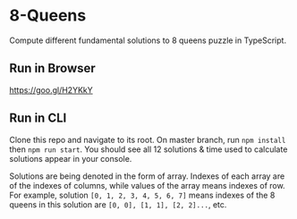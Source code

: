 # 8-Queens
Compute different fundamental solutions to 8 queens puzzle in TypeScript.

## Run in Browser
https://goo.gl/H2YKkY

## Run in CLI
Clone this repo and navigate to its root. On master branch, run `npm install` then `npm run start`. You should see all 12 solutions & time used to calculate solutions appear in your console.

Solutions are being denoted in the form of array. Indexes of each array are of the indexes of columns, while values of the array means indexes of row. For example, solution `[0, 1, 2, 3, 4, 5, 6, 7]` means indexes of the 8 queens in this solution are `[0, 0], [1, 1], [2, 2]...`, etc.
